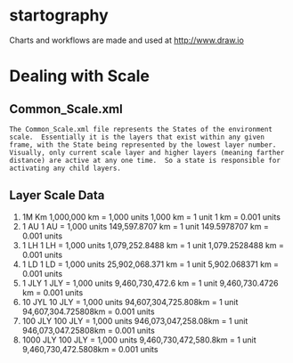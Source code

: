 # startography
Charts and workflows are made and used at http://www.draw.io

# Dealing with Scale
## Common_Scale.xml
	The Common_Scale.xml file represents the States of the environment scale.  Essentially it is the layers that exist within any given frame, with the State being represented by the lowest layer number.  Visually, only current scale layer and higher layers (meaning farther distance) are active at any one time.  So a state is responsible for activating any child layers.

## Layer Scale Data

1. 1M Km
  1,000,000 km = 1,000 units
  1,000 km = 1 unit
  1 km = 0.001 units
2. 1 AU
  1 AU = 1,000 units
  149,597.8707 km = 1 unit
  149.5978707 km = 0.001 units
3. 1 LH
  1 LH = 1,000 units
  1,079,252.8488 km = 1 unit
  1,079.2528488 km = 0.001 units
4. 1 LD
  1 LD = 1,000 units
  25,902,068.371 km = 1 unit
  5,902.068371 km = 0.001 units
5. 1 JLY
  1 JLY = 1,000 units
  9,460,730,472.6 km = 1 unit
  9,460,730.4726 km = 0.001 units
6. 10 JYL
  10 JLY = 1,000 units
  94,607,304,725.808km = 1 unit
  94,607,304.725808km = 0.001 units
7. 100 JLY
  100 JLY = 1,000 units
  946,073,047,258.08km = 1 unit
  946,073,047.25808km = 0.001 units
8. 1000 JLY
  100 JLY = 1,000 units
  9,460,730,472,580.8km = 1 unit
  9,460,730,472.5808km = 0.001 units


